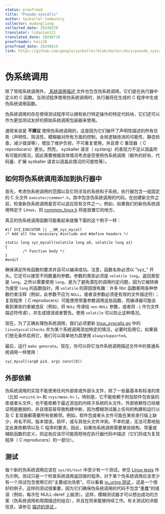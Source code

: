 ```yaml
---
status: proofread
title: "Pseudo-syscalls"
author: Syzkaller Community
collector: mudongliang
collected_date: 20240229
translator: lidaxian121
translated_date: 20240719
proofreader: hai119
proofread_date: 20240815
link: https://github.com/google/syzkaller/blob/master/docs/pseudo_syscalls.md
---
```


# 伪系统调用

除了常规系统调用外，[ 系统调用描述 ](syscall_descriptions.md) 文件也包含伪系统调用。它们是在执行器中定义的 C 函数。当测试程序使用伪系统调用时，执行器将在生成的 C 程序中生成伪系统调用函数。

伪系统调用的存在使得测试程序可以拥有执行特定操作的特定代码块，它们还可以作为更加测试友好的原始系统调用包装器来使用。

通常来说是 **不建议** 使用伪系统调用的，这是因为它们破坏了声明性描述的所有优势（声明性，简洁性，模糊器对所有方面的控制，全局逻辑改进的可能性，静态检查，减少错误等），增加了维护负担，不可重复使用，并且使 C 重现器（ C reproducers）更长。然而， syzkaller 语言（ syzlang）的表现力不足以涵盖所有可能的情况，因此需要根据具体情况考虑是否使用伪系统调用（额外的好处、代码量、扩展 syzkaller 语言以涵盖此情况的可能性等）。

## 如何将伪系统调用添加到执行器中

首先，考虑伪系统调用的范围以及它将涉及的系统和子系统。执行器包含一组固定的 C 头文件 `executor/common*.h`，其中包含伪系统调用的代码。在创建新文件之前，检查新伪系统调用是否可以适应现有文件之一。例如，如果我们的新伪系统调用特定于 Linux，则 [common_linux.h](https://github.com/google/syzkaller/blob/master/executor/common_linux.h) 将是放置它的地方。

真正的伪系统调用函数可能看起来就像下面的这个例子一样：

    #if SYZ_EXECUTOR || __NR_syz_mycall
    /* Add all the necessary #include and #define headers */

    static long syz_mycall(volatile long a0, volatile long a1)
    {
            /* Function body */
    }
    #endif

确保满足所有函数的要求并且可以编译成功。注意，函数名称必须以 "syz_" 开头。它还可以接受不同数量的参数。参数的类型必须是 `volatile long`，返回类型是 `long`。之所以需要使用 `long`，是为了避免潜在的调用约定问题，因为它被转换为接受 `long` 的函数指针。用 `volatile` 的原因很有趣：许多 libc 函数都用各种参数约束注释（例如，此参数不应为 `NULL`，或者该参数必须是有效的文件描述符）；复现程序（ C reproducers）可能使用常量参数调用这些函数，而编译器可能会看到某些约束被违反（例如，将  `NULL`  传递给 `non-NULL` 参数，或者将 `-1` 作为文件描述符传递），并生成错误或者警告。使用 `volatile` 可以防止这种情况。

现在，为了正确处理伪系统调用，我们必须更新 [linux_syscalls.go](https://github.com/google/syzkaller/blob/master/pkg/vminfo/linux_syscalls.go) 中的 `linuxSyscallChecks` 并为某个系统调用添加特定的情况，必要时启用它。如果我们想无条件启用它，我们可以简单地为其使用 `alwaysSupported`。 

最后，运行 `make generate`。现在，你可以将它当作系统调用描述文件中的普通系统调用一样使用：

    syz_mycall(arg0 pid, arg1 const[0])

<div id="dependencies"/>

## 外部依赖

伪系统调用的实现不能使用任何外部库或外部头文件，除了一些最基本和标准的库（比如 `<unistd.h>` 和 `<sys/mman.h>` ）。特别是，它不能依赖于附加软件包安装的库或者头文件，也不能依赖于最近添加的内核子系统的头文件。外部依赖性已经被证明是脆弱的，并且很容易导致构建中断，因为模糊测试器上任何的构建和运行以及 C 复现器都需要所有依赖项。例如，软件包或者头文件可能在某些发行版上缺少，命名不同，版本错误，损坏，或与其他头文件冲突。不幸的是，无法可靠地指定此类依赖项以及 C 程序的要求。因此，如果伪系统调用需要某些结构，常量或辅助函数的定义，则这些应该尽可能简短地在执行器代码中描述（它们将成为复现程序（ C reproducers）的一部分）。

## 测试

每个新的伪系统调用应该在 `sys/OS/test` 中至少有一个测试。参见 [Linux tests](https://github.com/google/syzkaller/blob/master/sys/linux/test) 作为示例。测试只是一个检查系统调用返回值的程序。对于某个伪系统调用应该至少有一个测试包含使用它的“主要成功场景”。可以看看 [io_uring 测试 ](https://github.com/google/syzkaller/blob/master/sys/linux/test/io_uring)，这是一个很好的例子。这样的测试很重要，因为它们确保伪系统调用的代码不包含“愚蠢”的错误（例如，每次在 NULL-deref 上崩溃）。这样，模糊测试器才可以想出成功的方案（伪系统调用和周围描述的组合），并且在将来能够持续工作。有关测试的详细信息，请参见 [ 描述的测试 ](syscall_descriptions.md)。
